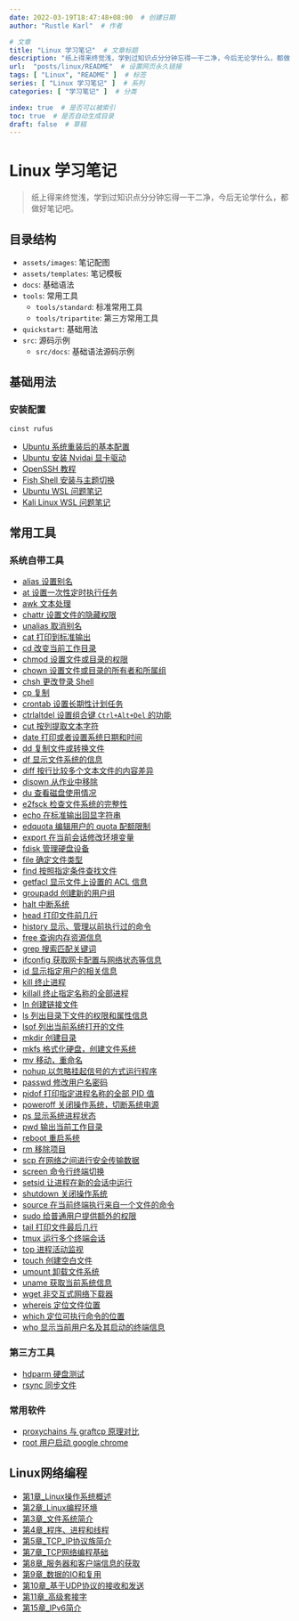 ```yaml
---
date: 2022-03-19T18:47:48+08:00  # 创建日期
author: "Rustle Karl"  # 作者

# 文章
title: "Linux 学习笔记"  # 文章标题
description: "纸上得来终觉浅，学到过知识点分分钟忘得一干二净，今后无论学什么，都做好笔记吧。"
url:  "posts/linux/README"  # 设置网页永久链接
tags: [ "Linux", "README" ]  # 标签
series: [ "Linux 学习笔记" ]  # 系列
categories: [ "学习笔记" ]  # 分类

index: true  # 是否可以被索引
toc: true  # 是否自动生成目录
draft: false  # 草稿
---
```


# Linux 学习笔记

> 纸上得来终觉浅，学到过知识点分分钟忘得一干二净，今后无论学什么，都做好笔记吧。

## 目录结构

- `assets/images`: 笔记配图
- `assets/templates`: 笔记模板
- `docs`: 基础语法
- `tools`: 常用工具
  - `tools/standard`: 标准常用工具
  - `tools/tripartite`: 第三方常用工具
- `quickstart`: 基础用法
- `src`: 源码示例
  - `src/docs`: 基础语法源码示例

## 基础用法

### 安装配置

```
cinst rufus
```

- [Ubuntu 系统重装后的基本配置](quickstart/install/ubuntu_desktop.md)
- [Ubuntu 安装 Nvidai 显卡驱动](quickstart/install/ubuntu_desktop_nvidia.md)
- [OpenSSH 教程](quickstart/openssh.md)
- [Fish Shell 安装与主题切换](quickstart/shell/fish.md)
- [Ubuntu WSL 问题笔记](quickstart/install/ubuntu_wsl.md)
- [Kali Linux WSL 问题笔记](quickstart/install/kali_wsl.md)

## 常用工具

### 系统自带工具

- [alias 设置别名](tools/standard/alias.md)
- [at 设置一次性定时执行任务](tools/standard/at.md)
- [awk 文本处理](tools/standard/awk.md)
- [chattr 设置文件的隐藏权限](tools/standard/chattr.md)
- [unalias 取消别名](tools/standard/unalias.md)
- [cat 打印到标准输出](tools/standard/cat.md)
- [cd 改变当前工作目录](tools/standard/cd.md)
- [chmod 设置文件或目录的权限](tools/standard/chmod.md)
- [chown 设置文件或目录的所有者和所属组](tools/standard/chown.md)
- [chsh 更改登录 Shell](tools/standard/chsh.md)
- [cp 复制](tools/standard/cp.md)
- [crontab 设置长期性计划任务](tools/standard/crontab.md)
- [ctrlaltdel 设置组合键 `Ctrl+Alt+Del` 的功能](tools/standard/ctrlaltdel.md)
- [cut 按列提取文本字符](tools/standard/cut.md)
- [date 打印或者设置系统日期和时间](tools/standard/date.md)
- [dd 复制文件或转换文件](tools/standard/dd.md)
- [df 显示文件系统的信息](tools/standard/df.md)
- [diff 按行比较多个文本文件的内容差异](tools/standard/diff.md)
- [disown 从作业中移除](tools/standard/disown.md)
- [du 查看磁盘使用情况](tools/standard/du.md)
- [e2fsck 检查文件系统的完整性](tools/standard/e2fsck.md)
- [echo 在标准输出回显字符串](tools/standard/echo.md)
- [edquota 编辑用户的 quota 配额限制](tools/standard/edquota.md)
- [export 在当前会话修改环境变量](tools/standard/export.md)
- [fdisk 管理硬盘设备](tools/standard/fdisk.md)
- [file 确定文件类型](tools/standard/file.md)
- [find 按照指定条件查找文件](tools/standard/find.md)
- [getfacl 显示文件上设置的 ACL 信息](tools/standard/getfacl.md)
- [groupadd 创建新的用户组](tools/standard/groupadd.md)
- [halt 中断系统](tools/standard/halt.md)
- [head 打印文件前几行](tools/standard/head.md)
- [history 显示、管理以前执行过的命令](tools/standard/history.md)
- [free 查询内存资源信息](tools/standard/free.md)
- [grep 搜索匹配关键词](tools/standard/grep.md)
- [ifconfig 获取网卡配置与网络状态等信息](tools/standard/ifconfig.md)
- [id 显示指定用户的相关信息](tools/standard/id.md)
- [kill 终止进程](tools/standard/kill.md)
- [killall 终止指定名称的全部进程](tools/standard/killall.md)
- [ln 创建链接文件](tools/standard/ln.md)
- [ls 列出目录下文件的权限和属性信息](tools/standard/ls.md)
- [lsof 列出当前系统打开的文件](tools/standard/lsof.md)
- [mkdir 创建目录](tools/standard/mkdir.md)
- [mkfs 格式化硬盘，创建文件系统](tools/standard/mkfs.md)
- [mv 移动，重命名](tools/standard/mv.md)
- [nohup 以忽略挂起信号的方式运行程序](tools/standard/nohup.md)
- [passwd 修改用户名密码](tools/standard/passwd.md)
- [pidof 打印指定进程名称的全部 PID 值](tools/standard/pidof.md)
- [poweroff 关闭操作系统，切断系统电源](tools/standard/poweroff.md)
- [ps 显示系统进程状态](tools/standard/ps.md)
- [pwd 输出当前工作目录](tools/standard/pwd.md)
- [reboot 重启系统](tools/standard/reboot.md)
- [rm 移除项目](tools/standard/rm.md)
- [scp 在网络之间进行安全传输数据](tools/standard/scp.md)
- [screen 命令行终端切换](tools/standard/screen.md)
- [setsid 让进程在新的会话中运行](tools/standard/setsid.md)
- [shutdown 关闭操作系统](tools/standard/shutdown.md)
- [source 在当前终端执行来自一个文件的命令](tools/standard/source.md)
- [sudo 给普通用户提供额外的权限](tools/standard/sudo.md)
- [tail 打印文件最后几行](tools/standard/tail.md)
- [tmux 运行多个终端会话](tools/standard/tmux.md)
- [top 进程活动监视](tools/standard/top.md)
- [touch 创建空白文件](tools/standard/touch.md)
- [umount 卸载文件系统](tools/standard/umount.md)
- [uname 获取当前系统信息](tools/standard/uname.md)
- [wget 非交互式网络下载器](tools/standard/wget.md)
- [whereis 定位文件位置](tools/standard/whereis.md)
- [which 定位可执行命令的位置](tools/standard/which.md)
- [who 显示当前用户名及其启动的终端信息](tools/standard/who.md)

### 第三方工具

- [hdparm 硬盘测试](tools/tripartite/hdparm.md)
- [rsync 同步文件](tools/tripartite/rsync.md)

### 常用软件

- [proxychains 与 graftcp 原理对比](quickstart/software/proxychains_graftcp.md)
- [root 用户启动 google chrome](quickstart/software/google-chrome.md)

## Linux网络编程

- [第1章_Linux操作系统概述](docs/Linux网络编程/第1章_Linux操作系统概述.md)
- [第2章_Linux编程环境](docs/Linux网络编程/第2章_Linux编程环境.md)
- [第3章_文件系统简介](docs/Linux网络编程/第3章_文件系统简介.md)
- [第4章_程序、进程和线程](docs/Linux网络编程/第4章_程序、进程和线程.md)
- [第5章_TCP_IP协议族简介](docs/Linux网络编程/第5章_TCP_IP协议族简介.md)
- [第7章_TCP网络编程基础](docs/Linux网络编程/第7章_TCP网络编程基础.md)
- [第8章_服务器和客户端信息的获取](docs/Linux网络编程/第8章_服务器和客户端信息的获取.md)
- [第9章_数据的IO和复用](docs/Linux网络编程/第9章_数据的IO和复用.md)
- [第10章_基于UDP协议的接收和发送](docs/Linux网络编程/第10章_基于UDP协议的接收和发送.md)
- [第11章_高级套接字](docs/Linux网络编程/第11章_高级套接字.md)
- [第15章_IPv6简介](docs/Linux网络编程/第15章_IPv6简介.md)
